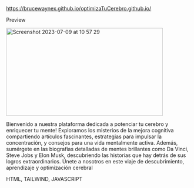 https://brucewaynex.github.io/optimizaTuCerebro.github.io/

Preview



<img width="426" height="240" alt="Screenshot 2023-07-09 at 10 57 29" src="https://github.com/BruceWayneX/optimizaTuCerebro.github.io/blob/master/OPTMIZATUCEREBRO.gif">

Bienvenido a nuestra plataforma dedicada a potenciar tu cerebro y enriquecer tu mente! Exploramos los misterios de la mejora cognitiva compartiendo artículos fascinantes, estrategias para impulsar la concentración, y consejos para una vida mentalmente activa. Además, sumérgete en las biografías detalladas de mentes brillantes como Da Vinci, Steve Jobs y Elon Musk, descubriendo las historias que hay detrás de sus logros extraordinarios. Únete a nosotros en este viaje de descubrimiento, aprendizaje y optimización cerebral

HTML, TAILWIND, JAVASCRIPT
